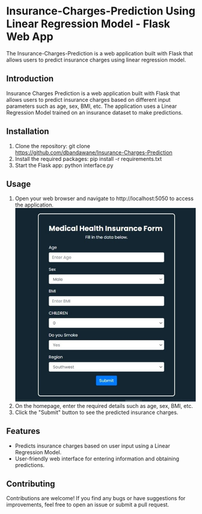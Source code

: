 # Insurance-Charges-Prediction Using Linear Regression Model - Flask Web App
The Insurance-Charges-Prediction is a web application built with Flask that allows users to predict insurance charges using linear regression model.

## Introduction

Insurance Charges Prediction is a web application built with Flask that allows users to predict insurance charges based on different input parameters such as age, sex, BMI, etc. The application uses a Linear Regression Model trained on an insurance dataset to make predictions.

## Installation

1. Clone the repository:
   git clone https://github.com/dbandawane/Insurance-Charges-Prediction
3. Install the required packages:
   pip install -r requirements.txt
3. Start the Flask app:
   python interface.py

## Usage

1. Open your web browser and navigate to http://localhost:5050 to access the application.
   ![img.jpeg](https://github.com/dbandawane/Insurance-Charges-Prediction/blob/main/Medical_Insurance_Charge_Prediction/home1.jpeg)
2. On the homepage, enter the required details such as age, sex, BMI, etc.
3. Click the "Submit" button to see the predicted insurance charges.

## Features
- Predicts insurance charges based on user input using a Linear Regression Model.
- User-friendly web interface for entering information and obtaining predictions.

## Contributing

Contributions are welcome! If you find any bugs or have suggestions for improvements, feel free to open an issue or submit a pull request.

